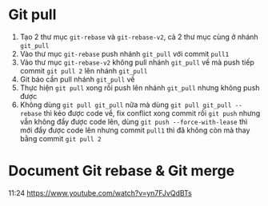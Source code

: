 # Git pull
1. Tạo 2 thư mục `git-rebase` và `git-rebase-v2`, cả 2 thư mục cùng ở nhánh `git_pull`
2. Vào thư mục `git-rebase` push nhánh `git_pull` với commit `pull1`
3. Vào thư mục `git-rebase-v2` không pull nhánh `git_pull` về mà push tiếp commit `git pull 2` lên nhánh `git_pull`
4. Git báo cần pull nhánh `git_pull` về
5. Thực hiện `git pull` xong rồi push lên nhánh `git_pull` nhưng không push được
6. Không dùng `git pull git_pull` nữa mà dùng `git pull git_pull --rebase` thì kéo được code về, fix conflict xong commit rồi `git push` nhưng vẫn không đẩy được code lên, dùng `git push --force-with-lease` thì mới đẩy được code lên nhưng commit `pull1` thì đã không còn mà thay bằng commit `git pull 2`

# Document Git rebase & Git merge
11:24 https://www.youtube.com/watch?v=yn7FJvQdBTs
